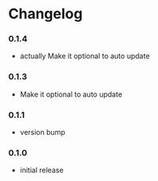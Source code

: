 # Changelog

### 0.1.4
* actually Make it optional to auto update

### 0.1.3
* Make it optional to auto update

### 0.1.1 
* version bump

### 0.1.0
* initial release
